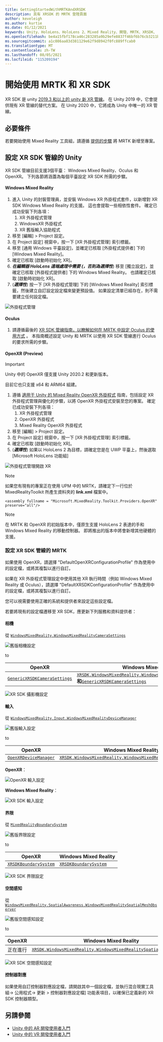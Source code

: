 ```yaml
---
title: GettingStartedWithMRTKAndXRSDK
description: 具有 XRSDK 的 MRTK 登陸頁面
author: keveleigh
ms.author: kurtie
ms.date: 01/12/2021
keywords: Unity、HoloLens、HoloLens 2、Mixed Reality、開發、MRTK、XRSDK、
ms.openlocfilehash: be4a15fbf178ca46c283285a9b29efe8837f46bf6b76cb3211be6f4d87073454
ms.sourcegitcommit: a1c086aa83d381129e62f9d8942f0fc889ffcab0
ms.translationtype: MT
ms.contentlocale: zh-TW
ms.lasthandoff: 08/05/2021
ms.locfileid: "115209194"
---
```

# <a name="getting-started-with-mrtk-and-xr-sdk"></a>開始使用 MRTK 和 XR SDK

XR SDK 是 unity [2019.3 和以上的 unity 新 XR 管線](https://blogs.unity3d.com/2020/01/24/unity-xr-platform-updates/)。 在 Unity 2019 中，它會提供現有 XR 管線的替代方案。 在 Unity 2020 中，它將成為 Unity 中唯一的 XR 管線。

## <a name="prerequisites"></a>必要條件

若要開始使用 Mixed Reality 工具組，請遵循 [提供的步驟](../../2.5.4/welcome-to-mrtk.md) 將 MRTK 新增至專案。

## <a name="configuring-unity-for-the-xr-sdk-pipeline"></a>設定 XR SDK 管線的 Unity

XR SDK 管線目前支援3個平臺： Windows Mixed Reality、Oculus 和 OpenXR。 下列各節將涵蓋為每個平臺設定 XR SDK 所需的步驟。

#### <a name="windows-mixed-reality"></a>Windows Mixed Reality

1. 進入 Unity 的封裝管理員，並安裝 Windows XR 外掛程式套件，以新增對 XR SDK Windows Mixed Reality 的支援。 這也會提取一些相依性套件。 確定已成功安裝下列各項：
   1. XR 外掛程式管理
   1. WindowsXR 外掛程式
   1. XR 舊版輸入協助程式
1. 移至 [編輯] > Project 設定。
1. 在 Project 設定] 視窗中，按一下 [XR 外掛程式管理] 索引標籤。
1. 移至 [通用 Windows 平臺設定]，並確定已核取 [外掛程式提供者] 下的 [Windows Mixed Reality]。
1. 確定已核取 [啟動時初始化 XR]。
1. **_在編輯器 HoloLens 遠端處理中需要 (，否則為選擇性_**) 移至 [獨立設定]，並確定已核取 [外掛程式提供者] 下的 Windows Mixed Reality。 也請確定已核取 [啟動時初始化 XR]。
1.  (**_選擇性_**) 按一下 [XR 外掛程式管理] 下的 [Windows Mixed Reality] 索引標籤，然後建立自訂設定設定檔來變更預設值。 如果設定清單已經存在，則不需要建立任何設定檔。

![外掛程式管理](../features/images/xrsdk/PluginManagement.png)

#### <a name="oculus"></a>Oculus

1. 請遵循最後的 [XR SDK 管線指南，以瞭解如何在 MRTK 中設定 Oculus 的使用方式](../features/cross-platform/oculus-quest-mrtk.md) 。 本指南概述設定 Unity 和 MRTK 以使用 XR SDK 管線進行 Oculus 的要求所需的步驟。

#### <a name="openxr-preview"></a>OpenXR (Preview) 

> [!IMPORTANT]
> Unity 中的 OpenXR 僅支援 Unity 2020.2 和更新版本。
>
> 目前它也只支援 x64 和 ARM64 組建。

1. 遵循 [適用于 Unity 的 Mixed Reality OpenXR 外掛程式](https://aka.ms/openxr-unity-install) 指南，包括設定 XR 外掛程式管理與優化的步驟，以將 OpenXR 外掛程式安裝至您的專案。 確定已成功安裝下列各項：
   1. XR 外掛程式管理
   1. OpenXR 外掛程式
   1. Mixed Reality OpenXR 外掛程式
1. 移至 [編輯] > Project 設定。
1. 在 Project 設定] 視窗中，按一下 [XR 外掛程式管理] 索引標籤。
1. 確定已核取 [啟動時初始化 XR]。
1.  (**_選擇性_**) 如果以 HoloLens 2 為目標，請確定您是在 UWP 平臺上，然後選取 [Microsoft HoloLens 功能組]

![外掛程式管理開啟 XR](../features/images/xrsdk/PluginManagementOpenXR.png)

> [!NOTE]
> 如果您有現有的專案正在使用 UPM 中的 MRTK，請確定下一行位於 MixedRealityToolkit 所產生資料夾的 **link.xml** 檔案中。

`<assembly fullname = "Microsoft.MixedReality.Toolkit.Providers.OpenXR" preserve="all"/>`

> [!NOTE]
> 在 MRTK 和 OpenXR 的初始版本中，僅原生支援 HoloLens 2 表達的手和 Windows Mixed Reality 的移動控制器。 即將推出的版本中將會新增其他硬體的支援。

### <a name="configuring-mrtk-for-the-xr-sdk-pipeline"></a>設定 XR SDK 管線的 MRTK

如果使用 OpenXR，請選擇 "DefaultOpenXRConfigurationProfile" 作為使用中的設定檔，或將其複製以進行自訂。

如果在 XR 外掛程式管理設定中使用其他 XR 執行時間（例如 Windows Mixed Reality 或 Oculus），請選擇 "DefaultXRSDKConfigurationProfile" 作為使用中的設定檔，或將其複製以進行自訂。

您可以視需要使用正確的系統和提供者來設定這些設定檔。

若要將現有的設定檔遷移至 XR SDK，應更新下列服務和資料提供者：

#### <a name="camera"></a>相機

從 [`WindowsMixedReality.WindowsMixedRealityCameraSettings`](xref:Microsoft.MixedReality.Toolkit.WindowsMixedReality.WindowsMixedRealityCameraSettings)

![舊版相機設定](../features/images/xrsdk/CameraSystemLegacy.png)

to

| OpenXR | Windows Mixed Reality |
|--------|-----------------------|
| [`GenericXRSDKCameraSettings`](xref:Microsoft.MixedReality.Toolkit.XRSDK.GenericXRSDKCameraSettings) | [`XRSDK.WindowsMixedReality.WindowsMixedRealityCameraSettings`](xref:Microsoft.MixedReality.Toolkit.XRSDK.WindowsMixedReality.WindowsMixedRealityCameraSettings)**和**[`GenericXRSDKCameraSettings`](xref:Microsoft.MixedReality.Toolkit.XRSDK.GenericXRSDKCameraSettings) |

![XR SDK 攝影機設定](../features/images/xrsdk/CameraSystemXRSDK.png)

#### <a name="input"></a>輸入

從 [`WindowsMixedReality.Input.WindowsMixedRealityDeviceManager`](xref:Microsoft.MixedReality.Toolkit.WindowsMixedReality.Input.WindowsMixedRealityDeviceManager)

![舊版輸入設定](../features/images/xrsdk/InputSystemWMRLegacy.png)

to

| OpenXR | Windows Mixed Reality |
|--------|-----------------------|
| [`OpenXRDeviceManager`](xref:Microsoft.MixedReality.Toolkit.XRSDK.OpenXR.OpenXRDeviceManager) | [`XRSDK.WindowsMixedReality.WindowsMixedRealityDeviceManager`](xref:Microsoft.MixedReality.Toolkit.XRSDK.WindowsMixedReality.WindowsMixedRealityDeviceManager) |

__OpenXR__：

![OpenXR 輸入設定](../features/images/xrsdk/InputSystemOpenXR.png)

__Windows Mixed Reality__：

![XR SDK 輸入設定](../features/images/xrsdk/InputSystemWMRXRSDK.png)

#### <a name="boundary"></a>界限

從 [`MixedRealityBoundarySystem`](xref:Microsoft.MixedReality.Toolkit.Boundary.MixedRealityBoundarySystem)

![舊版界限設定](../features/images/xrsdk/BoundarySystemLegacy.png)

to

| OpenXR | Windows Mixed Reality |
|--------|-----------------------|
| [`XRSDKBoundarySystem`](xref:Microsoft.MixedReality.Toolkit.XRSDK.XRSDKBoundarySystem) | [`XRSDKBoundarySystem`](xref:Microsoft.MixedReality.Toolkit.XRSDK.XRSDKBoundarySystem) |

![XR SDK 界限設定](../features/images/xrsdk/BoundarySystemXRSDK.png)

#### <a name="spatial-awareness"></a>空間感知

從 [`WindowsMixedReality.SpatialAwareness.WindowsMixedRealitySpatialMeshObserver`](xref:Microsoft.MixedReality.Toolkit.WindowsMixedReality.SpatialAwareness.WindowsMixedRealitySpatialMeshObserver)

![舊版空間感知設定](../features/images/xrsdk/SpatialAwarenessLegacy.png)

to

| OpenXR | Windows Mixed Reality |
|--------|-----------------------|
| 正在進行 | [`XRSDK.WindowsMixedReality.WindowsMixedRealitySpatialMeshObserver`](xref:Microsoft.MixedReality.Toolkit.XRSDK.WindowsMixedReality.WindowsMixedRealitySpatialMeshObserver) |

![XR SDK 空間感知設定](../features/images/xrsdk/SpatialAwarenessXRSDK.png)

#### <a name="controller-mappings"></a>控制器對應

如果使用自訂控制器對應設定檔，請開啟其中一個設定檔，並執行混合現實工具組-> 公用程式-> 更新 > 控制器對應設定檔] 功能表項目，以確保已定義新的 XR SDK 控制器類型。

## <a name="see-also"></a>另請參閱

* [Unity 中的 AR 開發使用者入門](https://docs.unity3d.com/Manual/AROverview.html)
* [Unity 中的 VR 開發使用者入門](https://docs.unity3d.com/Manual/VROverview.html)
